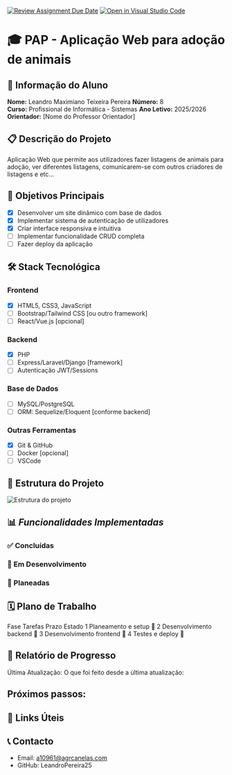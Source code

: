 [![Review Assignment Due Date](https://classroom.github.com/assets/deadline-readme-button-22041afd0340ce965d47ae6ef1cefeee28c7c493a6346c4f15d667ab976d596c.svg)](https://classroom.github.com/a/ObOWU319)
[![Open in Visual Studio Code](https://classroom.github.com/assets/open-in-vscode-2e0aaae1b6195c2367325f4f02e2d04e9abb55f0b24a779b69b11b9e10269abc.svg)](https://classroom.github.com/online_ide?assignment_repo_id=21338286&assignment_repo_type=AssignmentRepo)
# 🎓 PAP - Aplicação Web para adoção de animais

## 👤 Informação do Aluno
**Nome:** Leandro Maximiano Teixeira Pereira 
**Número:** 8  
**Curso:** Profissional de Informática - Sistemas
**Ano Letivo:** 2025/2026 
**Orientador:** [Nome do Professor Orientador]

## 📋 Descrição do Projeto
Aplicação Web que permite aos utilizadores fazer listagens de animais para adoção, ver diferentes listagens, comunicarem-se com outros criadores de listagens e etc...

## 🎯 Objetivos Principais
- [X] Desenvolver um site dinâmico com base de dados
- [X] Implementar sistema de autenticação de utilizadores
- [X] Criar interface responsiva e intuitiva
- [ ] Implementar funcionalidade CRUD completa
- [ ] Fazer deploy da aplicação

## 🛠️ Stack Tecnológica

### **Frontend**
- [X] HTML5, CSS3, JavaScript
- [ ] Bootstrap/Tailwind CSS [ou outro framework]
- [ ] React/Vue.js [opcional]

### **Backend**
- [X] PHP
- [ ] Express/Laravel/Django [framework]
- [ ] Autenticação JWT/Sessions

### **Base de Dados**
- [ ] MySQL/PostgreSQL
- [ ] ORM: Sequelize/Eloquent [conforme backend]

### **Outras Ferramentas**
- [X] Git & GitHub
- [ ] Docker [opcional]
- [ ] VSCode

## 📁 Estrutura do Projeto
![Estrutura do projeto](./docs/images/estrutura.png)

## 📊 *Funcionalidades Implementadas*

### ✅ Concluídas

### 🔄 Em Desenvolvimento

### 📅 Planeadas

## 🗓️ Plano de Trabalho
Fase	Tarefas	Prazo	Estado
1	Planeamento e setup 🔴
2	Desenvolvimento backend	🔴
3	Desenvolvimento frontend 🔴
4	Testes e deploy 🔴

## 📝 Relatório de Progresso
Última Atualização: 
O que foi feito desde a última atualização:

## Próximos passos:

## 🔗 Links Úteis

## 📞 Contacto
- Email: a10961@agrcanelas.com
- GitHub: LeandroPereira25


